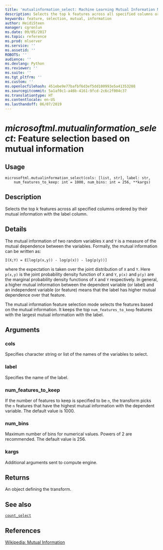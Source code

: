 ```yaml
---
title: 'mutualinformation_select: Machine Learning Mutual Information Mode Feature Selection Transform'
description: Selects the top k features across all specified columns ordered by their mutual information with the label column.
keywords: feature, selection, mutual, information
author: HeidiSteen
manager: cgronlun
ms.date: 09/05/2017
ms.topic: reference
ms.prod: mlserver
ms.service: ''
ms.assetid: ''
ROBOTS: ''
audience: ''
ms.devlang: Python
ms.reviewer: ''
ms.suite: ''
ms.tgt_pltfrm: ''
ms.custom: ''
ms.openlocfilehash: 451ebe9e77bafbf6d3ef5dd100993e5a41353208
ms.sourcegitcommit: 5a1af0c1-a46b-4161-9fcd-2c6c2f004c37
ms.translationtype: HT
ms.contentlocale: en-US
ms.lasthandoff: 06/07/2019
---
```

# <a name="microsoftmlmutualinformationselect-feature-selection-based-on-mutual-information"></a>*microsoftml.mutualinformation_select*: Feature selection based on mutual information





## <a name="usage"></a>Usage



```
microsoftml.mutualinformation_select(cols: [list, str], label: str,
    num_features_to_keep: int = 1000, num_bins: int = 256, **kargs)
```





## <a name="description"></a>Description

Selects the top k features across all specified columns ordered by their mutual information with the label column.


## <a name="details"></a>Details

The mutual information of two random variables `X` and `Y` is a measure of the mutual dependence between the variables. Formally, the mutual information can be written as:

`I(X;Y) = E[log(p(x,y)) - log(p(x)) - log(p(y))]`

where the expectation is taken over the joint distribution of `X` and `Y`. Here `p(x,y)` is the joint probability density function of `X` and `Y`, `p(x)` and `p(y)` are the marginal probability density functions of `X` and `Y` respectively. In general, a higher mutual information between the dependent variable (or label) and an independent variable (or feature) means that the label has higher mutual dependence over that feature.

The mutual information feature selection mode selects the features based on the mutual information. It keeps the top `num_features_to_keep` features with the largest mutual information with the label.


## <a name="arguments"></a>Arguments


### <a name="cols"></a>cols

Specifies character string or list of the names of the variables to select.


### <a name="label"></a>label

Specifies the name of the label.


### <a name="numfeaturestokeep"></a>num_features_to_keep

If the number of features to keep is specified to be `n`, the transform picks the `n` features that have the highest mutual information with the dependent variable. The default value is 1000.


### <a name="numbins"></a>num_bins

Maximum number of bins for numerical values. Powers of 2 are recommended. The default value is 256.


### <a name="kargs"></a>kargs

Additional arguments sent to compute engine.


## <a name="returns"></a>Returns

An object defining the transform.


## <a name="see-also"></a>See also

[`count_select`](count-select.md)


## <a name="references"></a>References

[Wikipedia: Mutual Information](https://en.wikipedia.org/wiki/Mutual_information)
